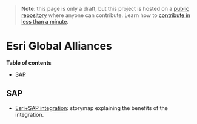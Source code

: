 > **Note**: this page is only a draft, but this project is hosted on a [public repository](https://github.com/hhkaos/awesome-arcgis) where anyone can contribute. Learn how to [contribute in less than a minute](https://github.com/hhkaos/awesome-arcgis/blob/master/CONTRIBUTING.md#contributions).

# Esri Global Alliances

<!-- START doctoc generated TOC please keep comment here to allow auto update -->
<!-- DON'T EDIT THIS SECTION, INSTEAD RE-RUN doctoc TO UPDATE -->
**Table of contents**

- [SAP](#sap)

<!-- END doctoc generated TOC please keep comment here to allow auto update -->

## SAP

* [Esri+SAP integration](https://esri-biz.maps.arcgis.com/apps/Cascade/index.html?appid=eaae062fe8cf45f3b047302201a29cf3): storymap explaining the benefits of the integration.
